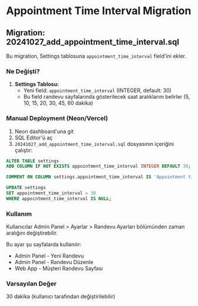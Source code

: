 # Appointment Time Interval Migration

## Migration: 20241027_add_appointment_time_interval.sql

Bu migration, Settings tablosuna `appointment_time_interval` field'ini ekler.

### Ne Değişti?

1. **Settings Tablosu:**
   - Yeni field: `appointment_time_interval` (INTEGER, default: 30)
   - Bu field randevu sayfalarında gösterilecek saat aralıklarını belirler (5, 10, 15, 20, 30, 45, 60 dakika)

### Manual Deployment (Neon/Vercel)

1. Neon dashboard'una git
2. SQL Editor'ü aç
3. `20241027_add_appointment_time_interval.sql` dosyasının içeriğini çalıştır:

```sql
ALTER TABLE settings 
ADD COLUMN IF NOT EXISTS appointment_time_interval INTEGER DEFAULT 30;

COMMENT ON COLUMN settings.appointment_time_interval IS 'Appointment time slot interval in minutes (5, 10, 15, 20, 30, 45, 60). Default: 30';

UPDATE settings 
SET appointment_time_interval = 30 
WHERE appointment_time_interval IS NULL;
```

### Kullanım

Kullanıcılar Admin Panel > Ayarlar > Randevu Ayarları bölümünden zaman aralığını değiştirebilir.

Bu ayar şu sayfalarda kullanılır:
- Admin Panel - Yeni Randevu
- Admin Panel - Randevu Düzenle
- Web App - Müşteri Randevu Sayfası

### Varsayılan Değer

30 dakika (kullanıcı tarafından değiştirilebilir)

